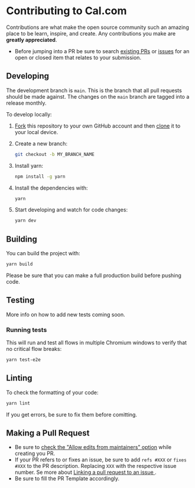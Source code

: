 # Contributing to Cal.com

Contributions are what make the open source community such an amazing place to be learn, inspire, and create. Any contributions you make are **greatly appreciated**.

- Before jumping into a PR be sure to search [existing PRs](https://github.com/calcom/cal.com/pulls) or [issues](https://github.com/calcom/cal.com/issues) for an open or closed item that relates to your submission.

## Developing

The development branch is `main`. This is the branch that all pull
requests should be made against. The changes on the `main`
branch are tagged into a release monthly.

To develop locally:

1. [Fork](https://help.github.com/articles/fork-a-repo/) this repository to your
   own GitHub account and then
   [clone](https://help.github.com/articles/cloning-a-repository/) it to your local device.
2. Create a new branch:

   ```sh
   git checkout -b MY_BRANCH_NAME
   ```

3. Install yarn:

   ```sh
   npm install -g yarn
   ```

4. Install the dependencies with:

   ```sh
   yarn
   ```

5. Start developing and watch for code changes:

   ```sh
   yarn dev
   ```

## Building

You can build the project with:

```bash
yarn build
```

Please be sure that you can make a full production build before pushing code.

## Testing

More info on how to add new tests coming soon.

### Running tests

This will run and test all flows in multiple Chromium windows to verify that no critical flow breaks:

```sh
yarn test-e2e
```

## Linting

To check the formatting of your code:

```sh
yarn lint
```

If you get errors, be sure to fix them before comitting.

## Making a Pull Request

- Be sure to [check the "Allow edits from maintainers" option](https://docs.github.com/en/pull-requests/collaborating-with-pull-requests/working-with-forks/allowing-changes-to-a-pull-request-branch-created-from-a-fork) while creating you PR.
- If your PR refers to or fixes an issue, be sure to add `refs #XXX` or `fixes #XXX` to the PR description. Replacing `XXX` with the respective issue number. Se more about [Linking a pull request to an issue
  ](https://docs.github.com/en/issues/tracking-your-work-with-issues/linking-a-pull-request-to-an-issue).
- Be sure to fill the PR Template accordingly.
